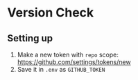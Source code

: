 # Version Check


## Setting up

1. Make a new token with `repo` scope: https://github.com/settings/tokens/new
2. Save it in `.env` as `GITHUB_TOKEN`
